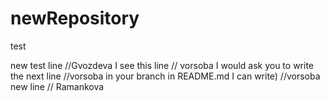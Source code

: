 # newRepository

test

new test line //Gvozdeva
I see this line // vorsoba
I would ask you to write the next line //vorsoba
in your branch in README.md I can write) //vorsoba
new line // Ramankova